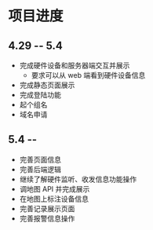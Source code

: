 # 项目进度

## 4.29 -- 5.4

- 完成硬件设备和服务器端交互并展示
  - 要求可以从 web 端看到硬件设备信息
- 完成静态页面展示
- 完成登陆功能
- 起个组名
- 域名申请

## 5.4 -- 

- 完善页面信息
- 完善后端逻辑
- 继续了解硬件监听、收发信息功能操作
- 调地图 API 并完成展示
- 在地图上标注设备信息
- 完善记录展示页面
- 完善报警信息操作